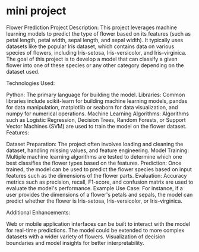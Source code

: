 # mini project
Flower Prediction Project
Description: This project leverages machine learning models to predict the type of flower based on its features (such as petal length, petal width, sepal length, and sepal width). It typically uses datasets like the popular Iris dataset, which contains data on various species of flowers, including Iris-setosa, Iris-versicolor, and Iris-virginica. The goal of this project is to develop a model that can classify a given flower into one of these species or any other category depending on the dataset used.

Technologies Used:

Python: The primary language for building the model.
Libraries: Common libraries include scikit-learn for building machine learning models, pandas for data manipulation, matplotlib or seaborn for data visualization, and numpy for numerical operations.
Machine Learning Algorithms: Algorithms such as Logistic Regression, Decision Trees, Random Forests, or Support Vector Machines (SVM) are used to train the model on the flower dataset.
Features:

Dataset Preparation: The project often involves loading and cleaning the dataset, handling missing values, and feature engineering.
Model Training: Multiple machine learning algorithms are tested to determine which one best classifies the flower types based on the features.
Prediction: Once trained, the model can be used to predict the flower species based on input features such as the dimensions of the flower parts.
Evaluation: Accuracy metrics such as precision, recall, F1-score, and confusion matrix are used to evaluate the model's performance.
Example Use Case: For instance, if a user provides the dimensions of a flower's petals and sepals, the model can predict whether the flower is Iris-setosa, Iris-versicolor, or Iris-virginica.

Additional Enhancements:

Web or mobile application interfaces can be built to interact with the model for real-time predictions.
The model could be extended to more complex datasets with a wider variety of flowers.
Visualization of decision boundaries and model insights for better interpretability.
